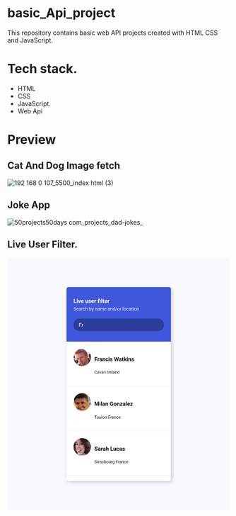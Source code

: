 # basic_Api_project

This repository contains basic web API projects created with HTML CSS and JavaScript.

# Tech stack.

- HTML
- CSS
- JavaScript.
- Web Api

# Preview

## Cat And Dog Image fetch

![192 168 0 107_5500_index html (3)](https://user-images.githubusercontent.com/95171638/177376522-c2f9ff39-cd10-4134-92f3-148b85c6bf78.png)

## Joke App

![50projects50days com_projects_dad-jokes_](https://user-images.githubusercontent.com/95171638/185619400-c884c0ad-676f-4cf5-9aed-e7283b9ea520.png)

## Live User Filter.

<img src="/3.%20Live%20User%20Filter/liveUser.png" alt="preview png">
